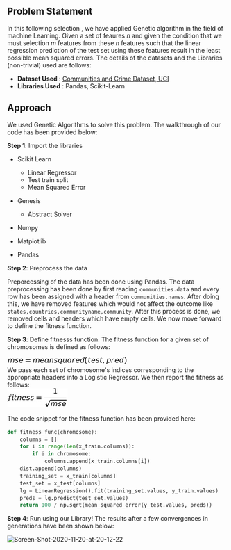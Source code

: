 ## Problem Statement

In this following selection , we have applied Genetic algorithm in the field of machine Learning. Given a set of feaures <i>n</i> and given the condition that we must selection <i>m</i> features from these <i>n</i> features such that the linear regression prediction of the test set using these features result in the least possible mean squared errors. The details of the datasets and the Libraries (non-trivial) used are follows:

- <b>Dataset Used</b> : <a href="http://archive.ics.uci.edu/ml/datasets/communities+and+crime"> Communities and Crime Dataset, UCI </a>
- <b>Libraries Used</b> : Pandas, Scikit-Learn

## Approach

We used Genetic Algorithms to solve this problem. The walkthrough of our code has been provided below:

<b>Step 1</b>: Import the libraries

- Scikit Learn
  - Linear Regressor
  - Test train split
  - Mean Squared Error

- Genesis
  - Abstract Solver

- Numpy
- Matplotlib
- Pandas

<b>Step 2</b>: Preprocess the data

Preporcessing of the data has been done using Pandas. The data preprocessing has been done by first reading ```communities.data``` and every row has been assigned with a header 
from ```communities.names```. After doing this, we have removed features which would not affect the outcome like ```states,countries,communityname,community```. After this process
is done, we removed cells and headers which have empty cells. We now move forward to define the fitness function.

<b>Step 3</b>: Define fitnesss function. The fitness function for a given set of chromosomes is defined as follows:

![alt text](mse.png "Mean Squared Error")
\
We pass each set of chromosome's indices corresponding to the appropriate headers into a Logistic Regressor. We then report the fitness as follows:
\
![alt text](fitness.png "fitness")


The code snippet for the fitness function has been provided here:

```python
def fitness_func(chromosome):
    columns = []
    for i in range(len(x_train.columns)):
        if i in chromosome:
            columns.append(x_train.columns[i])
    dist.append(columns)
    training_set = x_train[columns]
    test_set = x_test[columns]
    lg = LinearRegression().fit(training_set.values, y_train.values)
    preds = lg.predict(test_set.values)
    return 100 / np.sqrt(mean_squared_error(y_test.values, preds))
 ```
 
<b>Step 4</b>: Run using our Library! The results after a few convergences in generations have been shown below:

<img src="https://i.ibb.co/LQJ8Ht6/Screen-Shot-2020-11-20-at-20-12-22.png" alt="Screen-Shot-2020-11-20-at-20-12-22" border="0">

